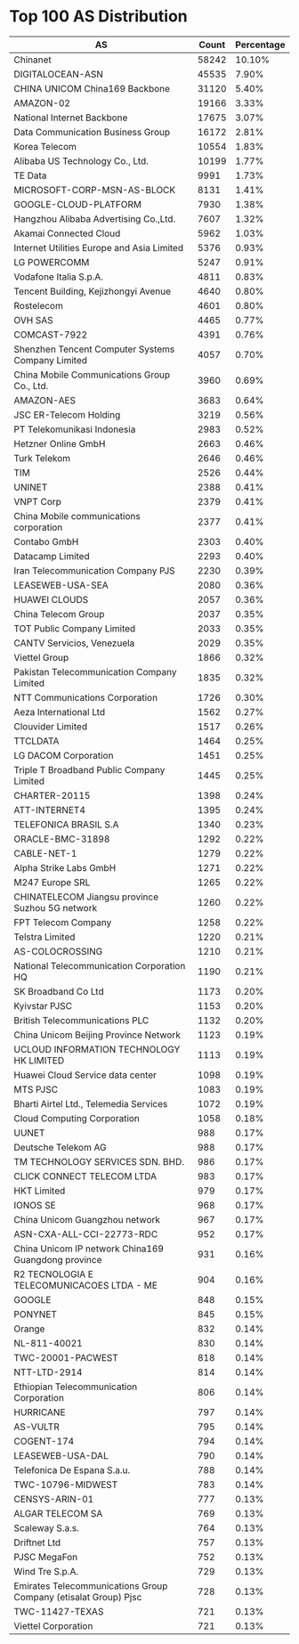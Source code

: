 # Top 100 AS Distribution
| AS | Count | Percentage |
|----|----|----|
| Chinanet | 58242 | 10.10% |
| DIGITALOCEAN-ASN | 45535 | 7.90% |
| CHINA UNICOM China169 Backbone | 31120 | 5.40% |
| AMAZON-02 | 19166 | 3.33% |
| National Internet Backbone | 17675 | 3.07% |
| Data Communication Business Group | 16172 | 2.81% |
| Korea Telecom | 10554 | 1.83% |
| Alibaba US Technology Co., Ltd. | 10199 | 1.77% |
| TE Data | 9991 | 1.73% |
| MICROSOFT-CORP-MSN-AS-BLOCK | 8131 | 1.41% |
| GOOGLE-CLOUD-PLATFORM | 7930 | 1.38% |
| Hangzhou Alibaba Advertising Co.,Ltd. | 7607 | 1.32% |
| Akamai Connected Cloud | 5962 | 1.03% |
| Internet Utilities Europe and Asia Limited | 5376 | 0.93% |
| LG POWERCOMM | 5247 | 0.91% |
| Vodafone Italia S.p.A. | 4811 | 0.83% |
| Tencent Building, Kejizhongyi Avenue | 4640 | 0.80% |
| Rostelecom | 4601 | 0.80% |
| OVH SAS | 4465 | 0.77% |
| COMCAST-7922 | 4391 | 0.76% |
| Shenzhen Tencent Computer Systems Company Limited | 4057 | 0.70% |
| China Mobile Communications Group Co., Ltd. | 3960 | 0.69% |
| AMAZON-AES | 3683 | 0.64% |
| JSC ER-Telecom Holding | 3219 | 0.56% |
| PT Telekomunikasi Indonesia | 2983 | 0.52% |
| Hetzner Online GmbH | 2663 | 0.46% |
| Turk Telekom | 2646 | 0.46% |
| TIM | 2526 | 0.44% |
| UNINET | 2388 | 0.41% |
| VNPT Corp | 2379 | 0.41% |
| China Mobile communications corporation | 2377 | 0.41% |
| Contabo GmbH | 2303 | 0.40% |
| Datacamp Limited | 2293 | 0.40% |
| Iran Telecommunication Company PJS | 2230 | 0.39% |
| LEASEWEB-USA-SEA | 2080 | 0.36% |
| HUAWEI CLOUDS | 2057 | 0.36% |
| China Telecom Group | 2037 | 0.35% |
| TOT Public Company Limited | 2033 | 0.35% |
| CANTV Servicios, Venezuela | 2029 | 0.35% |
| Viettel Group | 1866 | 0.32% |
| Pakistan Telecommunication Company Limited | 1835 | 0.32% |
| NTT Communications Corporation | 1726 | 0.30% |
| Aeza International Ltd | 1562 | 0.27% |
| Clouvider Limited | 1517 | 0.26% |
| TTCLDATA | 1464 | 0.25% |
| LG DACOM Corporation | 1451 | 0.25% |
| Triple T Broadband Public Company Limited | 1445 | 0.25% |
| CHARTER-20115 | 1398 | 0.24% |
| ATT-INTERNET4 | 1395 | 0.24% |
| TELEFONICA BRASIL S.A | 1340 | 0.23% |
| ORACLE-BMC-31898 | 1292 | 0.22% |
| CABLE-NET-1 | 1279 | 0.22% |
| Alpha Strike Labs GmbH | 1271 | 0.22% |
| M247 Europe SRL | 1265 | 0.22% |
| CHINATELECOM Jiangsu province Suzhou 5G network | 1260 | 0.22% |
| FPT Telecom Company | 1258 | 0.22% |
| Telstra Limited | 1220 | 0.21% |
| AS-COLOCROSSING | 1210 | 0.21% |
| National Telecommunication Corporation HQ | 1190 | 0.21% |
| SK Broadband Co Ltd | 1173 | 0.20% |
| Kyivstar PJSC | 1153 | 0.20% |
| British Telecommunications PLC | 1132 | 0.20% |
| China Unicom Beijing Province Network | 1123 | 0.19% |
| UCLOUD INFORMATION TECHNOLOGY HK LIMITED | 1113 | 0.19% |
| Huawei Cloud Service data center | 1098 | 0.19% |
| MTS PJSC | 1083 | 0.19% |
| Bharti Airtel Ltd., Telemedia Services | 1072 | 0.19% |
| Cloud Computing Corporation | 1058 | 0.18% |
| UUNET | 988 | 0.17% |
| Deutsche Telekom AG | 988 | 0.17% |
| TM TECHNOLOGY SERVICES SDN. BHD. | 986 | 0.17% |
| CLICK CONNECT TELECOM LTDA | 983 | 0.17% |
| HKT Limited | 979 | 0.17% |
| IONOS SE | 968 | 0.17% |
| China Unicom Guangzhou network | 967 | 0.17% |
| ASN-CXA-ALL-CCI-22773-RDC | 952 | 0.17% |
| China Unicom IP network China169 Guangdong province | 931 | 0.16% |
| R2 TECNOLOGIA E TELECOMUNICACOES LTDA - ME | 904 | 0.16% |
| GOOGLE | 848 | 0.15% |
| PONYNET | 845 | 0.15% |
| Orange | 832 | 0.14% |
| NL-811-40021 | 830 | 0.14% |
| TWC-20001-PACWEST | 818 | 0.14% |
| NTT-LTD-2914 | 814 | 0.14% |
| Ethiopian Telecommunication Corporation | 806 | 0.14% |
| HURRICANE | 797 | 0.14% |
| AS-VULTR | 795 | 0.14% |
| COGENT-174 | 794 | 0.14% |
| LEASEWEB-USA-DAL | 790 | 0.14% |
| Telefonica De Espana S.a.u. | 788 | 0.14% |
| TWC-10796-MIDWEST | 783 | 0.14% |
| CENSYS-ARIN-01 | 777 | 0.13% |
| ALGAR TELECOM SA | 769 | 0.13% |
| Scaleway S.a.s. | 764 | 0.13% |
| Driftnet Ltd | 757 | 0.13% |
| PJSC MegaFon | 752 | 0.13% |
| Wind Tre S.p.A. | 729 | 0.13% |
| Emirates Telecommunications Group Company (etisalat Group) Pjsc | 728 | 0.13% |
| TWC-11427-TEXAS | 721 | 0.13% |
| Viettel Corporation | 721 | 0.13% |
